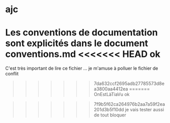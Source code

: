 # ajc
Les conventions de documentation sont explicités dans le document conventions.md
<<<<<<< HEAD
ok
=======
C'est très important de lire ce fichier ...
je m'amuse à polluer le fichier de conflit
>>>>>>> 7da632ccf2695adb27785573d8ea3800aa4412ea
=======
OnEstLàTiaVu
ok

>>>>>>> 7f9b5f62ca264976b2aa7a59f2ea201d3b5f10dd
je vais tester aussi de tout bloquer
